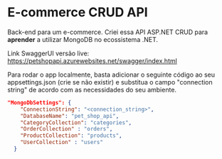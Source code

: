 # E-commerce CRUD API
Back-end para um e-commerce. Criei essa API ASP.NET CRUD para **aprender** a utilizar MongoDB no ecossistema .NET.

Link SwaggerUI versão live: https://petshopapi.azurewebsites.net/swagger/index.html

Para rodar o app localmente, basta adicionar o seguinte código ao seu appsettings.json (crie se não existir) e substitua o campo "connection string" de acordo com as necessidades do seu ambiente.

```json
"MongoDbSettings": {
    "ConnectionString": "<connection_string>",
    "DatabaseName": "pet_shop_api",
    "CategoryCollection": "categories",
    "OrderCollection" : "orders",
    "ProductCollection": "products",
    "UserCollection" : "users"
  }
```
